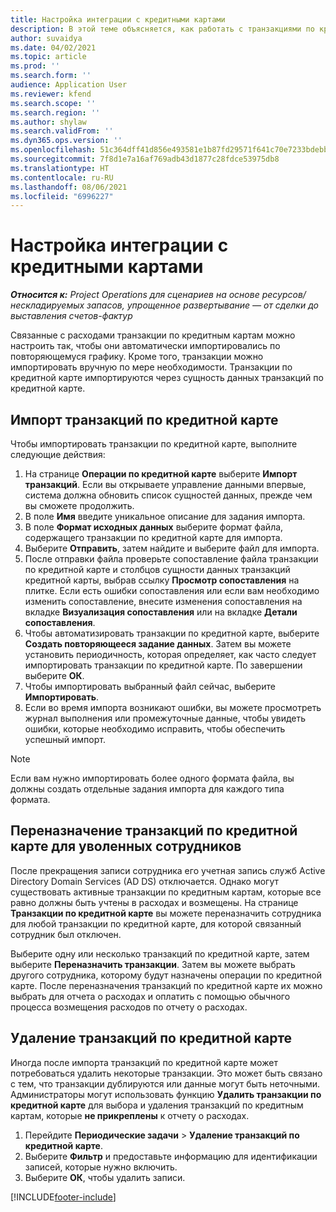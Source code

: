 ```yaml
---
title: Настройка интеграции с кредитными картами
description: В этой теме объясняется, как работать с транзакциями по кредитным картам, связанным с расходами.
author: suvaidya
ms.date: 04/02/2021
ms.topic: article
ms.prod: ''
ms.search.form: ''
audience: Application User
ms.reviewer: kfend
ms.search.scope: ''
ms.search.region: ''
ms.author: shylaw
ms.search.validFrom: ''
ms.dyn365.ops.version: ''
ms.openlocfilehash: 51c364dff41d856e493581e1b87fd29571f641c70e7233bdebb910efbc64b983
ms.sourcegitcommit: 7f8d1e7a16af769adb43d1877c28fdce53975db8
ms.translationtype: HT
ms.contentlocale: ru-RU
ms.lasthandoff: 08/06/2021
ms.locfileid: "6996227"
---
```

# <a name="set-up-credit-card-integration"></a>Настройка интеграции с кредитными картами

_**Относится к:** Project Operations для сценариев на основе ресурсов/нескладируемых запасов, упрощенное развертывание — от сделки до выставления счетов-фактур_

Связанные с расходами транзакции по кредитным картам можно настроить так, чтобы они автоматически импортировались по повторяющемуся графику. Кроме того, транзакции можно импортировать вручную по мере необходимости. Транзакции по кредитной карте импортируются через сущность данных транзакций по кредитной карте.

## <a name="import-credit-card-transactions"></a>Импорт транзакций по кредитной карте

Чтобы импортировать транзакции по кредитной карте, выполните следующие действия:

1. На странице **Операции по кредитной карте** выберите **Импорт транзакций**. Если вы открываете управление данными впервые, система должна обновить список сущностей данных, прежде чем вы сможете продолжить.
2. В поле **Имя** введите уникальное описание для задания импорта.
3. В поле **Формат исходных данных** выберите формат файла, содержащего транзакции по кредитной карте для импорта.
4. Выберите **Отправить**, затем найдите и выберите файл для импорта.
5. После отправки файла проверьте сопоставление файла транзакции по кредитной карте и столбцов сущности данных транзакций кредитной карты, выбрав ссылку **Просмотр сопоставления** на плитке. Если есть ошибки сопоставления или если вам необходимо изменить сопоставление, внесите изменения сопоставления на вкладке **Визуализация сопоставления** или на вкладке **Детали сопоставления**.
6. Чтобы автоматизировать транзакции по кредитной карте, выберите **Создать повторяющееся задание данных**. Затем вы можете установить периодичность, которая определяет, как часто следует импортировать транзакции по кредитной карте. По завершении выберите **ОК**.
7. Чтобы импортировать выбранный файл сейчас, выберите **Импортировать**.
8. Если во время импорта возникают ошибки, вы можете просмотреть журнал выполнения или промежуточные данные, чтобы увидеть ошибки, которые необходимо исправить, чтобы обеспечить успешный импорт.

> [!NOTE]
> Если вам нужно импортировать более одного формата файла, вы должны создать отдельные задания импорта для каждого типа формата.

## <a name="reassign-the-credit-card-transactions-for-terminated-employees"></a>Переназначение транзакций по кредитной карте для уволенных сотрудников

После прекращения записи сотрудника его учетная запись служб Active Directory Domain Services (AD DS) отключается. Однако могут существовать активные транзакции по кредитным картам, которые все равно должны быть учтены в расходах и возмещены. На странице **Транзакции по кредитной карте** вы можете переназначить сотрудника для любой транзакции по кредитной карте, для которой связанный сотрудник был отключен.

Выберите одну или несколько транзакций по кредитной карте, затем выберите **Переназначить транзакции**. Затем вы можете выбрать другого сотрудника, которому будут назначены операции по кредитной карте. После переназначения транзакций по кредитной карте их можно выбрать для отчета о расходах и оплатить с помощью обычного процесса возмещения расходов по отчету о расходах.

## <a name="delete-credit-card-transactions"></a>Удаление транзакций по кредитной карте 

Иногда после импорта транзакций по кредитной карте может потребоваться удалить некоторые транзакции. Это может быть связано с тем, что транзакции дублируются или данные могут быть неточными. Администраторы могут использовать функцию **Удалить транзакции по кредитной карте** для выбора и удаления транзакций по кредитным картам, которые **не прикреплены** к отчету о расходах. 

1. Перейдите **Периодические задачи** > **Удаление транзакций по кредитной карте**.
2. Выберите **Фильтр** и предоставьте информацию для идентификации записей, которые нужно включить.
3. Выберите **ОК**, чтобы удалить записи. 

[!INCLUDE[footer-include](../includes/footer-banner.md)]
